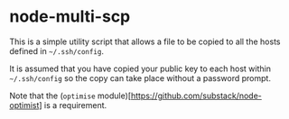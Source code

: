 node-multi-scp
==============

This is a simple utility script that allows a file to be copied to all the 
hosts defined in `~/.ssh/config`.

It is assumed that you have copied your public key to each host within `~/.ssh/config`
so the copy can take place without a password prompt.

Note that the (`optimise` module)[https://github.com/substack/node-optimist] is a requirement. 
